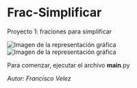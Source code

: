 # Frac-Simplificar

Proyecto 1: fraciones para simplificar

![Imagen de la representación gráfica](https://github.com/zzuljs/CppLearning/blob/master/CppLearning/raw/master/Itachi.jpg)
![Imagen de la representación gráfica]()

Para comenzar, ejecutar el archivo __main__.py 

<i> Autor: Francisco Velez <i>
